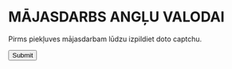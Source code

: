 <!DOCTYPE html>
<html>
<body>
<h1>MĀJASDARBS ANGĻU VALODAI</h1>
<p>Pirms piekļuves mājasdarbam lūdzu izpildiet doto captchu.</p>

<button class="g-recaptcha"
    data-sitekey="6Lca1hYpAAAAAGQEoHYthGi01GYgOEXhiYMJWdOJ"
    data-callback='onSubmit'
    data-action='submit'>
  Submit
</button>
  
</body>
</html>
